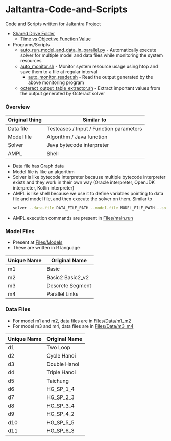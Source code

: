 # Jaltantra-Code-and-Scripts

Code and Scripts written for Jaltantra Project

- [Shared Drive Folder](https://drive.google.com/drive/folders/1meWna4CxTDQjtfJEhkcGVMDxywxMoutH?usp=sharing)
	- [Time vs Objective Function Value](https://docs.google.com/spreadsheets/d/1TBwoyL2dkQaxP-lT6kpZ0-uVaws9hfPB/edit?usp=sharing&ouid=101940378676875078716&rtpof=true&sd=true)
- Programs/Scripts
	- [auto_run_model_and_data_in_parallel.py](auto_run_model_and_data_in_parallel.py) - Automatically execute solver for multiple model and data files while monitoring the system resources
	- [auto_monitor.sh](auto_monitor.sh) - Monitor system resource usage using htop and save them to a file at regular interval
		- [auto_monitor_reader.sh](auto_monitor_reader.sh) - Read the output generated by the above monitoring program
	- [octeract_output_table_extractor.sh](octeract_output_table_extractor.sh) - Extract important values from the output generated by Octeract solver

### Overview

| Original thing | Similar to                              |
| -------------- | --------------------------------------- |
| Data file      | Testcases / Input / Function parameters |
| Model file     | Algorithm / Java function               | 
| Solver         | Java bytecode interpreter               |
| AMPL           | Shell                                   |

- Data file has Graph data
- Model file is like an algorithm
- Solver is like bytecode interpreter because multiple bytecode interpreter exists and they work in their own way (Oracle interpreter, OpenJDK interpreter, Kotlin interpreter)
- AMPL is like shell because we use it to define variables pointing to data file and model file, and then execute the solver on them. Similar to 
	```sh
	solver --data-file DATA_FILE_PATH --model-file MODEL_FILE_PATH --solver-parameter1 value1 --solver-parameter2 value2 ...
	```
- AMPL execution commands are present in [Files/main.run](Files/main.run)

### Model Files

- Present at [Files/Models](Files/Models)
- These are written in R language

| Unique Name | Original Name    |
|-------------|------------------|
| m1          | Basic            |
| m2          | Basic2 Basic2_v2 |
| m3          | Descrete Segment |
| m4          | Parallel Links   |

### Data Files

- For model m1 and m2, data files are in [Files/Data/m1_m2](Files/Data/m1_m2)
- For model m3 and m4, data files are in [Files/Data/m3_m4](Files/Data/m3_m4)

| Unique Name | Original Name |
| ----------- | ------------- |
| d1          | Two Loop      |
| d2          | Cycle Hanoi   | 
| d3          | Double Hanoi  |
| d4          | Triple Hanoi  |
| d5          | Taichung      |
| d6          | HG_SP_1_4     |
| d7          | HG_SP_2_3     |
| d8          | HG_SP_3_4     |
| d9          | HG_SP_4_2     |
| d10         | HG_SP_5_5     |
| d11         | HG_SP_6_3     |

